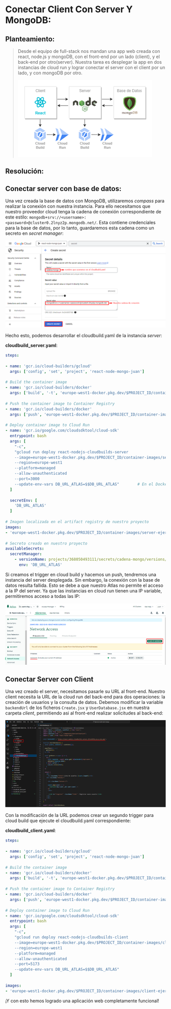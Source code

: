 # Conectar Client Con Server Y MongoDB:

## Planteamiento:

>Desde el equipo de full-stack nos mandan una app web creada con react, node.js y mongoDB, con el front-end por un lado (client), y el back-end por otro(server). Nuestra tarea es desplegar la app en dos instancias de cloud run y lograr conectar el server con el client por un lado, y con mongoDB por otro.
>
>![esquema de planteamiento](img/1-planteamiento.png)

## Resolución:

## Conectar server con base de datos:

Una vez creada la base de datos con MongoDB, utilizaremos *compass* para realizar la conexión con nuestra instancia. Para ello necesitamos que nuestro proveedor cloud tenga la cadena de conexión correspondiente de este estilo: `mongodb+srv://<username>:<password>@cluster0.2lnyz2p.mongodb.net/`. Esta contiene credenciales para la base de datos, por lo tanto, guardaremos esta cadena como un secreto en *secret manager*:

![secret manager](img/2-secreto.png)

Hecho esto, podemos desarrollar el cloudbuild.yaml de la instancia *server*:

**cloudbuild_server.yaml**:

```yaml
steps:

- name: 'gcr.io/cloud-builders/gcloud'
  args: ['config', 'set', 'project', 'react-node-mongo-juan']

# Build the container image
- name: 'gcr.io/cloud-builders/docker'
  args: ['build', '-t', 'europe-west1-docker.pkg.dev/$PROJECT_ID/container-images/server-ejercicio:1.0', '-f', 'server/Dockerfile', '.']

# Push the container image to Container Registry
- name: 'gcr.io/cloud-builders/docker'
  args: ['push', 'europe-west1-docker.pkg.dev/$PROJECT_ID/container-images/server-ejercicio:1.0']

# Deploy container image to Cloud Run
- name: 'gcr.io/google.com/cloudsdktool/cloud-sdk'
  entrypoint: bash
  args: [
    "-c",
    "gcloud run deploy react-nodejs-cloudbuilds-server 
    --image=europe-west1-docker.pkg.dev/$PROJECT_ID/container-images/server-ejercicio:1.0 
    --region=europe-west1 
    --platform=managed 
    --allow-unauthenticated 
    --port=3000 
    --update-env-vars DB_URL_ATLAS=$$DB_URL_ATLAS"        # En el Dockerfile creamos la variable de entorno vacia, y aqui modificamos su valor con nuestro secreto
  ]
  
  secretEnv: [
    'DB_URL_ATLAS'
  ]

# Imagen localizada en el artifact registry de nuestro proyecto
images:
- 'europe-west1-docker.pkg.dev/$PROJECT_ID/container-images/server-ejercicio:1.0'

# Secreto creado en nuestro proyecto
availableSecrets:
  secretManager:
    - versionName: projects/368050493111/secrets/cadena-mongo/versions/latest
      env: 'DB_URL_ATLAS'
```

Si creamos el trigger en cloud build y hacemos un push, tendremos una instancia del server desplegada. Sin embargo, la conexión con la base de datos resulta fallida. Esto se debe a que nuestro Atlas no permite el acceso a la IP del server. Ya que las instancias en cloud run tienen una IP variable, permitiremos acceso a todas las IP:

![Permitir acceso a todas las IP en Atlas](img/3-ip-todas.png)

## Conectar Server con Client

Una vez creado el server, necesitamos pasarle su URL al front-end. Nuestro client necesita la URL de la cloud run del back-end para dos operaciones: la creación de usuarios y la consulta de datos. Debemos modificar la variable `backendUrl` de los ficheros `Create.jsx` y `UserDatabase.jsx` en nuestra carpeta *client*, permitiendo asi al front-end realizar solicitudes al back-end:

![URL al backend en client](img/4-frontend-url-to-backend.png)

Con la modificación de la URL podemos crear un segundo trigger para cloud build que ejecute el cloudbuild.yaml correspondiente:

**cloudbuild_client.yaml**:

```yaml
steps:

- name: 'gcr.io/cloud-builders/gcloud'
  args: ['config', 'set', 'project', 'react-node-mongo-juan']

# Build the container image
- name: 'gcr.io/cloud-builders/docker'
  args: ['build', '-t', 'europe-west1-docker.pkg.dev/$PROJECT_ID/container-images/client-ejercicio:1.0', '-f', 'client/Dockerfile', '.']

# Push the container image to Container Registry
- name: 'gcr.io/cloud-builders/docker'
  args: ['push', 'europe-west1-docker.pkg.dev/$PROJECT_ID/container-images/client-ejercicio:1.0']

# Deploy container image to Cloud Run
- name: 'gcr.io/google.com/cloudsdktool/cloud-sdk'
  entrypoint: bash
  args: [
    "-c",
    "gcloud run deploy react-nodejs-cloudbuilds-client 
    --image=europe-west1-docker.pkg.dev/$PROJECT_ID/container-images/client-ejercicio:1.0 
    --region=europe-west1 
    --platform=managed 
    --allow-unauthenticated 
    --port=5173 
    --update-env-vars DB_URL_ATLAS=$$DB_URL_ATLAS"
  ]

images:
- 'europe-west1-docker.pkg.dev/$PROJECT_ID/container-images/client-ejercicio:1.0'
```

¡Y con esto hemos logrado una aplicación web completamente funcional!
